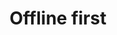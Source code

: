 ---
layout: default
title: Offline first
grand_parent: Guide to app architecture
nav_order: 2
parent: Data layer
---